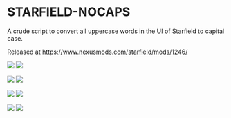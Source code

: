 # STARFIELD-NOCAPS

A crude script to convert all uppercase words in the UI of Starfield to capital case.

Released at https://www.nexusmods.com/starfield/mods/1246/


![](https://staticdelivery.nexusmods.com/mods/4187/images/1246/1246-1694112916-1463291115.png)
![](https://staticdelivery.nexusmods.com/mods/4187/images/1246/1246-1694112889-438038306.png)

![](https://staticdelivery.nexusmods.com/mods/4187/images/1246/1246-1694112910-1267348542.png)
![](https://staticdelivery.nexusmods.com/mods/4187/images/1246/1246-1694112897-290197854.png)

![](https://staticdelivery.nexusmods.com/mods/4187/images/1246/1246-1694112910-2097748195.png)
![](https://staticdelivery.nexusmods.com/mods/4187/images/1246/1246-1694112891-234280736.png)

![](https://staticdelivery.nexusmods.com/mods/4187/images/1246/1246-1694112916-617947436.png)
![](https://staticdelivery.nexusmods.com/mods/4187/images/1246/1246-1694112895-2005422366.png)

